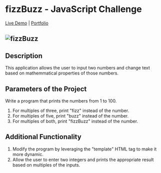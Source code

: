 # fizzBuzz - JavaScript Challenge
[Live Demo](https://fervent-lichterman-20a461.netlify.app/app.html) |
[Portfolio](https://kaseywahl.io/)

![fizzBuzz](https://user-images.githubusercontent.com/77030627/115621072-a2de6500-a2bb-11eb-9eb1-b9e7e89e2c4d.png)
---

## Description
This application allows the user to input two numbers and change text based on mathemmatical properties of those numbers.

## Parameters of the Project
Write a program that prints the numbers from 1 to 100.
1. For multiples of three, print "fizz" instead of the number.
2. For multiples of five, print "buzz" instead of the number.
3. For multiples of both, print "fizzBuzz" instead of the number.

## Additional Functionality

1. Modify the program by leveraging the "template" HTML tag to make it more dynamic.
2. Allow the user to enter two integers and prints the appropriate result based on multiples of the inputs.
